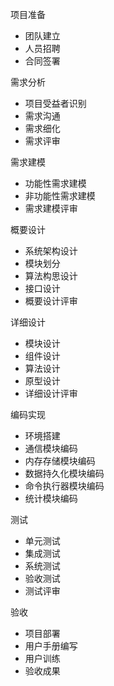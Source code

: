 项目准备

* 团队建立
* 人员招聘
* 合同签署

需求分析

* 项目受益者识别
* 需求沟通
* 需求细化
* 需求评审

需求建模

* 功能性需求建模
* 非功能性需求建模
* 需求建模评审

概要设计

* 系统架构设计
* 模块划分
* 算法构思设计
* 接口设计
* 概要设计评审

详细设计

* 模块设计
* 组件设计
* 算法设计
* 原型设计
* 详细设计评审

编码实现

* 环境搭建
* 通信模块编码
* 内存存储模块编码
* 数据持久化模块编码
* 命令执行器模块编码
* 统计模块编码

测试

* 单元测试
* 集成测试
* 系统测试
* 验收测试
* 测试评审

验收

* 项目部署
* 用户手册编写
* 用户训练
* 验收成果